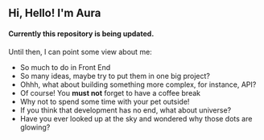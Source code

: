 <h2>Hi, Hello! I'm Aura</h2>

#### Currently this repository is being updated.
<p>Until then, I can point some view about me:
<ul>
<li>So much to do in Front End</li>
<li>So many ideas, maybe try to put them in one big project?</li>
<li>Ohhh, what about building something more complex, for instance, API?</li>
<li>Of course! You <b>must not</b> forget to have a coffee break</li>
<li>Why not to spend some time with your pet outside!</li>
<li>If you think that development has no end, what about universe?</li>
<li>Have you ever looked up at the sky and wondered why those dots are glowing?</li>
</ul>

